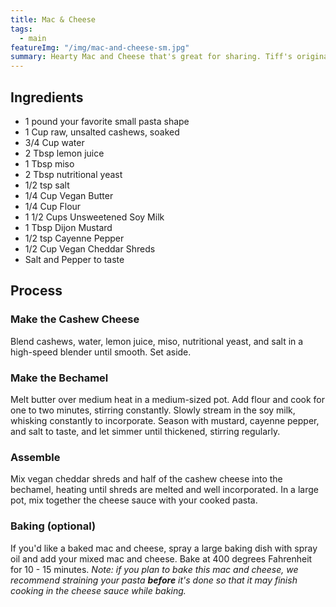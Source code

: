 ```yaml
---
title: Mac & Cheese
tags:
  - main
featureImg: "/img/mac-and-cheese-sm.jpg"
summary: Hearty Mac and Cheese that's great for sharing. Tiff's original recipe.
---
```


## Ingredients

- 1 pound your favorite small pasta shape
- 1 Cup raw, unsalted cashews, soaked
- 3/4 Cup water
- 2 Tbsp lemon juice
- 1 Tbsp miso
- 2 Tbsp nutritional yeast
- 1/2 tsp salt
- 1/4 Cup Vegan Butter
- 1/4 Cup Flour
- 1 1/2 Cups Unsweetened Soy Milk
- 1 Tbsp Dijon Mustard
- 1/2 tsp Cayenne Pepper
- 1/2 Cup Vegan Cheddar Shreds
- Salt and Pepper to taste

## Process

### Make the Cashew Cheese

Blend cashews, water, lemon juice, miso, nutritional yeast, and salt in a high-speed blender until smooth. Set aside.

### Make the Bechamel

Melt butter over medium heat in a medium-sized pot. Add flour and cook for one to two minutes, stirring constantly. Slowly stream in the soy milk, whisking constantly to incorporate. Season with mustard, cayenne pepper, and salt to taste, and let simmer until thickened, stirring regularly.

### Assemble

Mix vegan cheddar shreds and half of the cashew cheese into the bechamel, heating until shreds are melted and well incorporated. In a large pot, mix together the cheese sauce with your cooked pasta.

### Baking (optional)

If you'd like a baked mac and cheese, spray a large baking dish with spray oil and add your mixed mac and cheese. Bake at 400 degrees Fahrenheit for 10 - 15 minutes. _Note: if you plan to bake this mac and cheese, we recommend straining your pasta **before** it's done so that it may finish cooking in the cheese sauce while baking._
